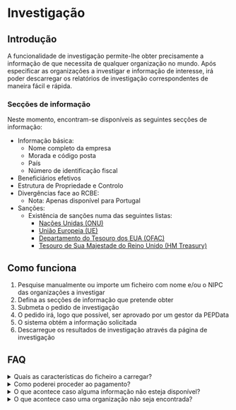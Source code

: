 # Investigação

## Introdução

A funcionalidade de investigação permite-lhe obter precisamente a informação de que necessita de qualquer organização no mundo. Após especificar as organizações a investigar e informação de interesse, irá poder descarregar os relatórios de investigação correspondentes de maneira fácil e rápida.

### Secções de informação

Neste momento, encontram-se disponíveis as seguintes secções de informação:

* Informação básica:&#x20;
  * Nome completo da empresa
  * Morada e código posta
  * País
  * Número de identificação fiscal
* Beneficiários efetivos
* Estrutura de Propriedade e Controlo
* Divergências face ao RCBE:&#x20;
  * Nota: Apenas disponível para Portugal
* Sanções:
  * Existência de sanções numa das seguintes listas:
    * [Nações Unidas (ONU)](https://www.un.org/securitycouncil/)
    * [União Europeia (UE)](https://www.sanctionsmap.eu/#/main)
    * [Departamento do Tesouro dos EUA (OFAC) ](https://www.treasury.gov/resource-center/sanctions/SDN-List/Pages/default.aspx)
    * [Tesouro de Sua Majestade do Reino Unido (HM Treasury)](https://www.gov.uk/government/organisations/hm-treasury)

## Como funciona

1. Pesquise manualmente ou importe um ficheiro com nome e/ou o NIPC das organizações a investigar
2. Defina as secções de informação que pretende obter
3. Submeta o pedido de investigação
4. O pedido irá, logo que possível, ser aprovado por um gestor da PEPData
5. O sistema obtém a informação solicitada
6. Descarregue os resultados de investigação através da página de investigação

## FAQ

<details>

<summary>Quais as características do ficheiro a carregar?</summary>

O ficheiro a carregar deverá ter, na primeira linha, os campos: vat\_number e/ou name das organizações a investigar. Exemplo:\
name, vat\_number \
PEPDATA, 514932295\
IBERINFORM, ESA28382927

</details>

<details>

<summary>Como poderei proceder ao pagamento?</summary>

Após submissão do pedido de investigação irá ser contactado por um gestor da PEPData que lhe providenciará a fatura do pedido e os vários meios de pagamento disponíveis. O pedido irá ser aprovado após confirmação do pagamento.

</details>

<details>

<summary>O que acontece caso alguma informação não esteja disponível?</summary>

Devido a possíveis limitações da informação providenciada pelas fontes oficiais de cada país não nos é possível garantir que toda a informação esteja disponível. Nestas situações o valor correspondente à informação em falta ser-lhe-á creditado em futuros pedidos de investigação.

</details>

<details>

<summary>O que acontece caso uma organização não seja encontrada?</summary>

Por vezes, a informação introduzida poderá não ser suficiente para identificar univocamente a organização que pretende. Nestas situações, o valor pago ser-lhe-á creditado em futuros pedidos de investigação. Irá também obter no relatório as organizações que poderão corresponder à organização pretendida. Deste modo, poderá utilizar o nome/NIPC exato de um dos resultados obtidos e proceder a um novo pedido de investigação.

</details>
